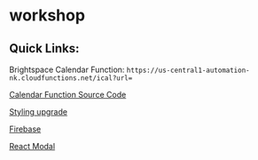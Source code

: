 # workshop

## Quick Links:

Brightspace Calendar Function: ```https://us-central1-automation-nk.cloudfunctions.net/ical?url=```

[Calendar Function Source Code](/worker.py)

[Styling upgrade](/todolist/src/App.css)

[Firebase](https://firebase.google.com)

[React Modal](https://www.npmjs.com/package/react-responsive-modal)
